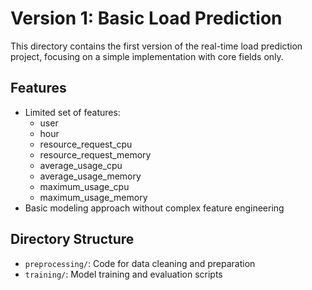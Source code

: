 # Version 1: Basic Load Prediction

This directory contains the first version of the real-time load prediction project, focusing on a simple implementation with core fields only.

## Features
- Limited set of features:
  - user
  - hour
  - resource_request_cpu
  - resource_request_memory
  - average_usage_cpu
  - average_usage_memory
  - maximum_usage_cpu
  - maximum_usage_memory
- Basic modeling approach without complex feature engineering

## Directory Structure
- `preprocessing/`: Code for data cleaning and preparation
- `training/`: Model training and evaluation scripts